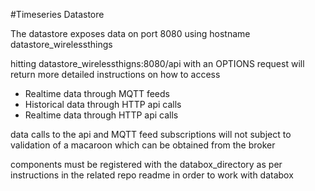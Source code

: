 #Timeseries Datastore

The datastore exposes data on port 8080 using hostname datastore_wirelessthings

hitting datastore_wirelessthigns:8080/api with an OPTIONS request will return more detailed instructions on how to access
* Realtime data through MQTT feeds
* Historical data through HTTP api calls
* Realtime data through HTTP api calls 

data calls to the api and MQTT feed subscriptions will not subject to validation of a macaroon which can be obtained from the broker 

components must be registered with the databox_directory as per instructions in the related repo readme in order to work with databox